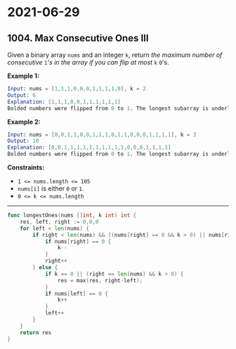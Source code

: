 # 2021-06-29

## 1004. Max Consecutive Ones III

Given a binary array `nums` and an integer `k`, return *the maximum number of consecutive* `1`*'s in the array if you can flip at most* `k` `0`'s.

**Example 1:**

```s
Input: nums = [1,1,1,0,0,0,1,1,1,1,0], k = 2
Output: 6
Explanation: [1,1,1,0,0,1,1,1,1,1,1]
Bolded numbers were flipped from 0 to 1. The longest subarray is underlined.
```

**Example 2:**

```s
Input: nums = [0,0,1,1,0,0,1,1,1,0,1,1,0,0,0,1,1,1,1], k = 3
Output: 10
Explanation: [0,0,1,1,1,1,1,1,1,1,1,1,0,0,0,1,1,1,1]
Bolded numbers were flipped from 0 to 1. The longest subarray is underlined.
```

**Constraints:**

- `1 <= nums.length <= 105`
- `nums[i]` is either `0` or `1`.
- `0 <= k <= nums.length`

---

```go
func longestOnes(nums []int, k int) int {
    res, left, right := 0,0,0
    for left < len(nums) {
        if right < len(nums) && ((nums[right] == 0 && k > 0) || nums[right] == 1) {
            if nums[right] == 0 {
                k--
            }
            right++
        } else {
            if k == 0 || (right == len(nums) && k > 0) {
                res = max(res, right-left);
            }
            if nums[left] == 0 {
                k++
            }
            left++
        }
    }
    return res
}
```
